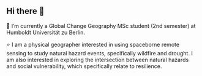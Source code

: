 ## Hi there 👋

🌱 I’m currently a Global Change Geography MSc student (2nd semester) at Humboldt Universität zu Berlin.

⭐ I am a physical geographer interested in using spaceborne remote sensing to study natural hazard events, specifically wildfire and drought. I am also interested in exploring   the intersection between natural hazards and social vulnerability, which specifically relate to resilience. 

<!--
**kushnerniva/kushnerniva** is a ✨ _special_ ✨ repository because its `README.md` (this file) appears on your GitHub profile.

Here are some ideas to get you started:

- 🔭 I’m currently working on ...
- 🌱 I’m currently learning ...
- 👯 I’m looking to collaborate on ...
- 🤔 I’m looking for help with ...
- 💬 Ask me about ...
- 📫 How to reach me: ...
- 😄 Pronouns: ...
- ⚡ Fun fact: ...
-->
